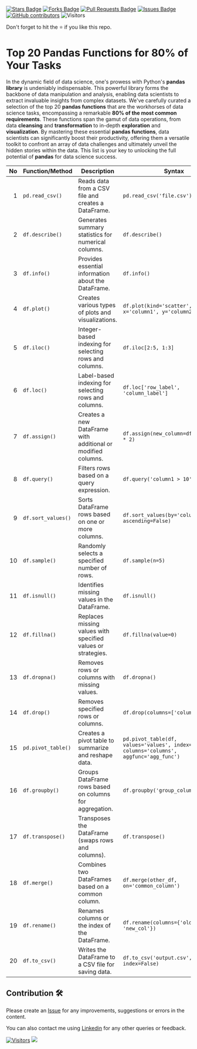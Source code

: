 <a href="https://github.com/drshahizan/python-tutorial/stargazers"><img src="https://img.shields.io/github/stars/drshahizan/python-tutorial" alt="Stars Badge"/></a>
<a href="https://github.com/drshahizan/python-tutorial/network/members"><img src="https://img.shields.io/github/forks/drshahizan/python-tutorial" alt="Forks Badge"/></a>
<a href="https://github.com/drshahizan/python-tutorial/pulls"><img src="https://img.shields.io/github/issues-pr/drshahizan/python-tutorial" alt="Pull Requests Badge"/></a>
<a href="https://github.com/drshahizan/python-tutorial/issues"><img src="https://img.shields.io/github/issues/drshahizan/python-tutorial" alt="Issues Badge"/></a>
<a href="https://github.com/drshahizan/python-tutorial/graphs/contributors"><img alt="GitHub contributors" src="https://img.shields.io/github/contributors/drshahizan/Python_Tutorial?color=2b9348"></a>
![Visitors](https://api.visitorbadge.io/api/visitors?path=https%3A%2F%2Fgithub.com%2Fdrshahizan%2Fpython-tutorial&labelColor=%23d9e3f0&countColor=%23697689&style=flat)

Don't forget to hit the :star: if you like this repo.

# Top 20 Pandas Functions for 80% of Your Tasks

In the dynamic field of data science, one's prowess with Python's **pandas library** is undeniably indispensable. This powerful library forms the backbone of data manipulation and analysis, enabling data scientists to extract invaluable insights from complex datasets. We've carefully curated a selection of the top 20 **pandas functions** that are the workhorses of data science tasks, encompassing a remarkable **80% of the most common requirements**. These functions span the gamut of data operations, from data **cleansing** and **transformation** to in-depth **exploration** and **visualization**. By mastering these essential **pandas functions**, data scientists can significantly boost their productivity, offering them a versatile toolkit to confront an array of data challenges and ultimately unveil the hidden stories within the data. This list is your key to unlocking the full potential of **pandas** for data science success.

|  No | Function/Method | Description | Syntax |
| ---: | --- | --- | --- |
| 1 | `pd.read_csv()` | Reads data from a CSV file and creates a DataFrame. | `pd.read_csv('file.csv')` |
| 2 | `df.describe()` | Generates summary statistics for numerical columns. | `df.describe()` |
| 3 | `df.info()` | Provides essential information about the DataFrame. | `df.info()` |
| 4 | `df.plot()` | Creates various types of plots and visualizations. | `df.plot(kind='scatter', x='column1', y='column2')` |
| 5 | `df.iloc()` | Integer-based indexing for selecting rows and columns. | `df.iloc[2:5, 1:3]` |
| 6 | `df.loc()` | Label-based indexing for selecting rows and columns. | `df.loc['row_label', 'column_label']` |
| 7 | `df.assign()` | Creates a new DataFrame with additional or modified columns. | `df.assign(new_column=df['column1'] * 2)` |
| 8 | `df.query()` | Filters rows based on a query expression. | `df.query('column1 > 10')` |
| 9 | `df.sort_values()` | Sorts DataFrame rows based on one or more columns. | `df.sort_values(by='column1', ascending=False)` |
| 10 | `df.sample()` | Randomly selects a specified number of rows. | `df.sample(n=5)` |
| 11 | `df.isnull()` | Identifies missing values in the DataFrame. | `df.isnull()` |
| 12 | `df.fillna()` | Replaces missing values with specified values or strategies. | `df.fillna(value=0)` |
| 13 | `df.dropna()` | Removes rows or columns with missing values. | `df.dropna()` |
| 14 | `df.drop()` | Removes specified rows or columns. | `df.drop(columns=['column1'])` |
| 15 | `pd.pivot_table()` | Creates a pivot table to summarize and reshape data. | `pd.pivot_table(df, values='values', index='index', columns='columns', aggfunc='agg_func')` |
| 16 | `df.groupby()` | Groups DataFrame rows based on columns for aggregation. | `df.groupby('group_column').mean()` |
| 17 | `df.transpose()` | Transposes the DataFrame (swaps rows and columns). | `df.transpose()` |
| 18 | `df.merge()` | Combines two DataFrames based on a common column. | `df.merge(other_df, on='common_column')` |
| 19 | `df.rename()` | Renames columns or the index of the DataFrame. | `df.rename(columns={'old_col': 'new_col'})` |
| 20 | `df.to_csv()` | Writes the DataFrame to a CSV file for saving data. | `df.to_csv('output.csv', index=False)` |

## Contribution 🛠️
Please create an [Issue](https://github.com/drshahizan/python-tutorial/issues) for any improvements, suggestions or errors in the content.

You can also contact me using [Linkedin](https://www.linkedin.com/in/drshahizan/) for any other queries or feedback.

[![Visitors](https://api.visitorbadge.io/api/visitors?path=https%3A%2F%2Fgithub.com%2Fdrshahizan&labelColor=%23697689&countColor=%23555555&style=plastic)](https://visitorbadge.io/status?path=https%3A%2F%2Fgithub.com%2Fdrshahizan)
![](https://hit.yhype.me/github/profile?user_id=81284918)

